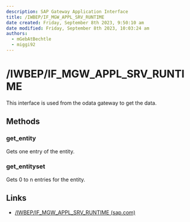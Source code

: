 ```yaml
---
description: SAP Gateway Application Interface
title: /IWBEP/IF_MGW_APPL_SRV_RUNTIME
date created: Friday, September 8th 2023, 9:50:10 am
date modified: Friday, September 8th 2023, 10:03:24 am
authors:
  - mGebAtBechtle
  - miggi92
---
```


# /IWBEP/IF_MGW_APPL_SRV_RUNTIME

This interface is used from the odata gateway to get the data. 

## Methods

### get_entity

Gets one entry of the entity.

### get_entityset

Gets 0 to n entries for the entity.

## Links

- [/IWBEP/IF_MGW_APPL_SRV_RUNTIME (sap.com)](https://help.sap.com/saphelp_snc700_ehp04/helpdata/de/05/fb2651c294256ee10000000a445394/content.htm?no_cache=true)
